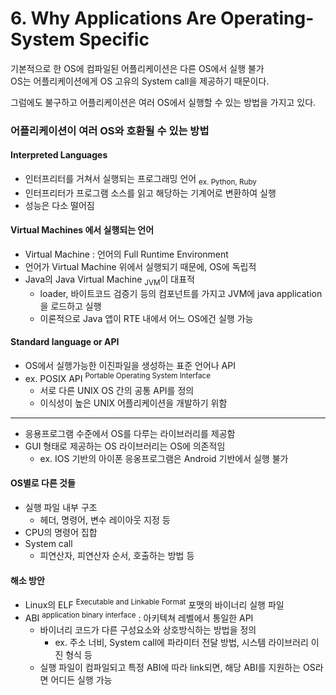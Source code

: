 # 6. Why Applications Are Operating-System Specific

기본적으로 한 OS에 컴파일된 어플리케이션은 다른 OS에서 실행 불가  
OS는 어플리케이션에게 OS 고유의 System call을 제공하기 때문이다.

그럼에도 불구하고 어플리케이션은 여러 OS에서 실행할 수 있는 방법을 가지고 있다.

### 어플리케이션이 여러 OS와 호환될 수 있는 방법

#### Interpreted Languages

- 인터프리터를 거쳐서 실행되는 프로그래밍 언어 <sub>ex. Python, Ruby</sub>
- 인터프리터가 프로그램 소스를 읽고 해당하는 기계어로 변환하여 실행
- 성능은 다소 떨어짐

#### Virtual Machines 에서 실행되는 언어

- Virtual Machine : 언어의 Full Runtime Environment
- 언어가 Virtual Machine 위에서 실행되기 때문에, OS에 독립적
- Java의 Java Virtual Machine <sub>JVM</sub>이 대표적
    - loader, 바이트코드 검증기 등의 컴포넌트를 가지고 JVM에 java application을 로드하고 실행
    - 이론적으로 Java 앱이 RTE 내에서 어느 OS에건 실행 가능

#### Standard language or API

- OS에서 실행가능한 이진파일을 생성하는 표준 언어나 API
- ex. POSIX API <sup>Portable Operating System Interface</sup>
    - 서로 다른 UNIX OS 간의 공통 API를 정의
    - 이식성이 높은 UNIX 어플리케이션을 개발하기 위함

---

- 응용프로그램 수준에서 OS를 다루는 라이브러리를 제공함
- GUI 형태로 제공하는 OS 라이브러리는 OS에 의존적임
    - ex. IOS 기반의 아이폰 응옹프로그램은 Android 기반에서 실행 불가

#### OS별로 다른 것들

- 실행 파일 내부 구조
    - 헤더, 명령어, 변수 레이아웃 지정 등
- CPU의 명령어 집합
- System call
    - 피연산자, 피연산자 순서, 호출하는 방법 등

#### 해소 방안

- Linux의 ELF <sup>Executable and Linkable Format</sup> 포맷의 바이너리 실행 파일
- ABI <sup>application binary interface</sup> : 아키텍쳐 레벨에서 통일한 API
    - 바이너리 코드가 다른 구성요소와 상호방식하는 방법을 정의
        - ex. 주소 너비, System call에 파라미터 전달 방법, 시스템 라이브러리 이진 형식 등
    - 실행 파일이 컴파일되고 특정 ABI에 따라 link되면, 해당 ABI를 지원하는 OS라면 어디든 실행 가능

  



